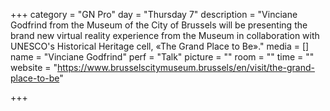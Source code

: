 +++
category = "GN Pro"
day = "Thursday 7"
description = "Vinciane Godfrind from the Museum of the City of Brussels will be presenting the brand new virtual reality experience from the Museum in collaboration with UNESCO's Historical Heritage cell, «The Grand Place to Be»."
media = []
name = "Vinciane Godfrind"
perf = "Talk"
picture = ""
room = ""
time = ""
website = "https://www.brusselscitymuseum.brussels/en/visit/the-grand-place-to-be"

+++
